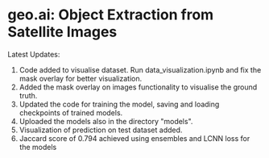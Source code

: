 # geo.ai: Object Extraction from Satellite Images

Latest Updates:
1. Code added to visualise dataset. Run data_visualization.ipynb and fix the mask overlay for better visualization.
2. Added the mask overlay on images functionality to visualise the ground truth.	
3. Updated the code for training the model, saving and loading checkpoints of trained models.
4. Uploaded the models also in the directory "models".
6. Visualization of prediction on test dataset added.
7. Jaccard score of 0.794 achieved using ensembles and LCNN loss for the models
